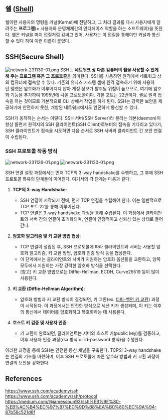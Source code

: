 ## 쉘 ([Shell](https://github.com/aohus/aohus.github.io/blob/main/_posts/2023-11-27-Shell.md))

쉘이란 사용자의 명령을 커널(Kernel)에 전달하고, 그 처리 결과를 다시 사용자에게 알려주는 **프로그램**(= 사용자와 운영체제간의 인터페이스 역할을 하는 소프트웨어)을 뜻한다. 쉘은 커널을 마치 껍질처럼 감싸고 있어, 사용자는 이 껍질을 통해야만 커널과 통신할 수 있다 하여 이런 이름이 붙었다.


## SSH(Secure Shell)
![network-231130-01.png](https://github.com/aohus/aohus.github.io/tree/main/assets/images/posts/network-231130-01.png?raw=true)
SSH는 **네트워크 상 다른 컴퓨터의 쉘을 사용할 수 있게 해 주는 프로그램 혹은 그 프로토콜**을 의미한다. SSH를 사용하면 원격에서 네트워크 상의 컴퓨터에 접속할 수 있다. 기존의 유닉스 시스템 셸에 원격 접속하기 위해 사용하던 텔넷은 암호화가 이루어지지 않아 계정 정보가 탈취될 위험이 높으므로, 여기에 암호화 기능을 추가하여 1995년에 나온 프로토콜이다. 기본 포트는 22번이다. 셸로 원격 접속을 하는 것이므로 기본적으로 CLI 상에서 작업을 하게 된다. SSH는 강력한 보안을 제공하기에 안전하지 못한, 개방된 네트워크에서도 안전하게 통신할 수 있다.

SSH가 동작하는 순서는 이렇다. SSH 서버(SSH Server)라 불리는 데본(daemon)이 항상 돌면서 원격지의 SSH 클라이언트(SSH Client)로부터의 접속을 기다리고 있다가, SSH 클라이언트가 접속을 시도하면 다음 순서로 SSH 서버와 클라이언트 간 보안 연결이 수립된다.

### SSH 프로토콜 작동 방식

![network-231126-01.png](https://github.com/aohus/aohus.github.io/tree/main/assets/images/posts/network-231126-01.png?raw=true)
![network-231130-01.png](https://github.com/aohus/aohus.github.io/tree/main/assets/images/posts/network-231130-02.png?raw=true)

SSH 연결 설정 과정에서는 먼저 TCP의 3-way handshake를 수행하고, 그 후에 SSH 프로토콜 특유의 단계들이 이어진다. 여기서의 각 단계는 다음과 같다:

1. **TCP의 3-way Handshake**:
   - SSH 연결이 시작되기 전에, 먼저 TCP 연결을 수립해야 한다. 이는 일반적으로 TCP 포트 22를 통해 이루어진다.
   - TCP 연결은 3-way handshake 과정을 통해 수립된다. 이 과정에서 클라이언트와 서버 간의 연결이 초기화되며, 연결이 안정적이고 신뢰성 있는 상태로 들어간다.

2. **암호화 알고리즘 및 키 교환 방법 협상**:
   - TCP 연결이 성립된 후, SSH 프로토콜에 따라 클라이언트와 서버는 사용할 암호화 알고리즘, 키 교환 방법, 암호화 인증 방식 등을 협상한다.
   - 이 단계에서는 클라이언트와 서버가 지원하는 암호화 옵션들을 교환하고, 양쪽 모두에서 지원하는 가장 강력한 암호화 방식을 선택한다.
   - (참고) 키 교환 방법으로는 Diffie-Hellman, ECDH, Curve25519 등이 많이 사용된다. 

3. **키 교환 (Diffie-Hellman Algorithm)**:
   - 암호화 방법과 키 교환 방식이 결정되면, 키 교환(ex. [디피-헬먼 키 교환](https://github.com/aohus/aohus.github.io/blob/main/_posts/2023-12-01-디피_헬먼_키_교환.md)) 과정이 시작된다. 이 과정에서는 안전한 방식으로 세션 키가 생성되며, 이 키는 이후의 통신에서 데이터를 암호화하고 복호화하는 데 사용된다.

4. **호스트 키 검증 및 사용자 인증**:
   - 키 교환이 완료되면, 클라이언트는 서버의 호스트 키(public key)를 검증하고, 이후 사용자 인증 과정(rsa 방식 or id-password 방식)을 수행한다.

이러한 과정을 통해 SSH는 안전한 통신 채널을 구축한다. TCP의 3-way handshake는 연결의 기초를 마련하며, 이후 SSH 프로토콜에 따른 암호화 방법과 키 교환 과정이 연결의 보안을 강화한다.



## References
<https://www.ssh.com/academy/ssh>
<https://www.ssh.com/academy/ssh/protocol>
<https://medium.com/@jamessoun93/ssh%EB%9E%80-%EB%AC%B4%EC%97%87%EC%9D%B8%EA%B0%80%EC%9A%94-87b58c521d6f>